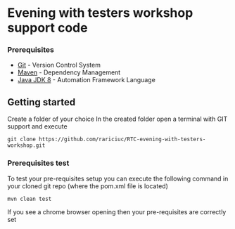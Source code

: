 # Evening with testers workshop support code

### Prerequisites

* [Git](https://git-scm.com/downloads) - Version Control System
* [Maven](https://maven.apache.org/) - Dependency Management
* [Java JDK 8](https://www.oracle.com/java/technologies/javase/javase-jdk8-downloads.html) - Automation Framework Language

## Getting started
Create a folder of your choice
In the created folder open a terminal with GIT support and execute
```
git clone https://github.com/rariciuc/RTC-evening-with-testers-workshop.git
```
### Prerequisites test
To test your pre-requisites setup you can execute the following command in your cloned git repo (where the pom.xml file is located)
```
mvn clean test
```
If you see a chrome browser opening then your pre-requisites are correctly set
